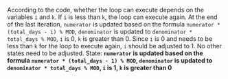 According to the code, whether the loop can execute depends on the variables `i` and `k`. If `i` is less than `k`, the loop can execute again. At the end of the last iteration, `numerator` is updated based on the formula `numerator * (total_days - i) % MOD`, `denominator` is updated to `denominator * total_days % MOD`, `i` is 0, `k` is greater than 0. Since `i` is 0 and needs to be less than `k` for the loop to execute again, `i` should be adjusted to 1. No other states need to be adjusted.
State: **`numerator` is updated based on the formula `numerator * (total_days - 1) % MOD`, `denominator` is updated to `denominator * total_days % MOD`, `i` is 1, `k` is greater than 0**
